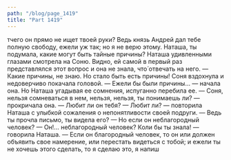 ```yaml
---
path: "/blog/page_1419"
title: "Part 1419"
---
```


тчего он прямо не ищет твоей руки? Ведь князь Андрей дал тебе полную свободу, ежели уж так; но я не верю этому. Наташа, ты подумала, какие могут быть тайные причины?
Наташа удивленными глазами смотрела на Соню. Видно, ей самой в первый раз представлялся этот вопрос и она не знала, что́ отвечать на него.
— Какие причины, не знаю. Но стало быть есть причины!
Соня вздохнула и недоверчиво покачала головой.
— Ежели бы были причины... — начала она. Но Наташа угадывая ее сомнения, испуганно перебила ее.
— Соня, нельзя сомневаться в нем, нельзя, нельзя, ты понимаешь ли? — прокричала она.
— Любит ли он тебя?
— Любит ли? — повторила Наташа с улыбкой сожаления о непонятливости своей подруги. — Ведь ты прочла письмо, ты видела его?
— Но если он неблагородный человек?
— Он!... неблагородный человек? Коли бы ты знала! — говорила Наташа.
— Если он благородный человек, то он или должен объявить свое намерение, или перестать видеться с тобой; и ежели ты не хочешь этого сделать, то я сделаю это, я напиш

